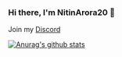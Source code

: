 ### Hi there, I'm NitinArora20 👋

Join my [Discord](https://discord.gg/XZeZS4q35h)

[![Anurag's github stats](https://github-readme-stats.vercel.app/api?username=anuraghazra)](https://github.com/anuraghazra/github-readme-stats)
